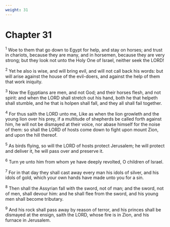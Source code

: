 ```yaml
---
weight: 31
---
```


# Chapter 31

<sup>1</sup> Woe to them that go down to Egypt for help, and stay on horses; and trust in chariots, because they are many, and in horsemen, because they are very strong; but they look not unto the Holy One of Israel, neither seek the LORD! 

<sup>2</sup> Yet he also is wise, and will bring evil, and will not call back his words: but will arise against the house of the evil-doers, and against the help of them that work iniquity. 

<sup>3</sup> Now the Egyptians are men, and not God; and their horses flesh, and not spirit: and when the LORD shall stretch out his hand, both he that helpeth shall stumble, and he that is holpen shall fall, and they all shall fail together. 

<sup>4</sup> For thus saith the LORD unto me, Like as when the lion growleth and the young lion over his prey, if a multitude of shepherds be called forth against him, he will not be dismayed at their voice, nor abase himself for the noise of them: so shall the LORD of hosts come down to fight upon mount Zion, and upon the hill thereof. 

<sup>5</sup> As birds flying, so will the LORD of hosts protect Jerusalem; he will protect and deliver it, he will pass over and preserve it. 

<sup>6</sup> Turn ye unto him from whom ye have deeply revolted, O children of Israel. 

<sup>7</sup> For in that day they shall cast away every man his idols of silver, and his idols of gold, which your own hands have made unto you for a sin. 

<sup>8</sup> Then shall the Assyrian fall with the sword, not of man; and the sword, not of men, shall devour him: and he shall flee from the sword, and his young men shall become tributary. 

<sup>9</sup> And his rock shall pass away by reason of terror, and his princes shall be dismayed at the ensign, saith the LORD, whose fire is in Zion, and his furnace in Jerusalem. 


